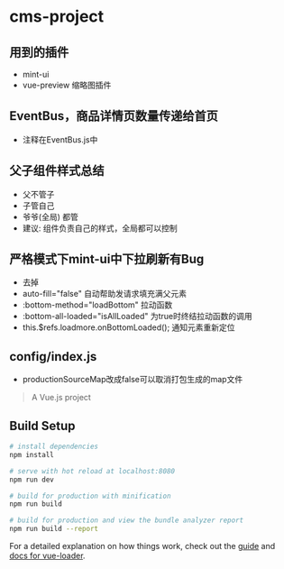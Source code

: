 # cms-project
## 用到的插件
- mint-ui
- vue-preview 缩略图插件
## EventBus，商品详情页数量传递给首页
- 注释在EventBus.js中
## 父子组件样式总结
- 父不管子
- 子管自己
- 爷爷(全局) 都管
- 建议: 组件负责自己的样式，全局都可以控制
## 严格模式下mint-ui中下拉刷新有Bug
- <!DOCTYPE html>  去掉
- auto-fill="false" 自动帮助发请求填充满父元素
- :bottom-method="loadBottom" 拉动函数
- :bottom-all-loaded="isAllLoaded" 为true时终结拉动函数的调用
- this.$refs.loadmore.onBottomLoaded(); 通知元素重新定位
## config/index.js
- productionSourceMap改成false可以取消打包生成的map文件
> A Vue.js project

## Build Setup

``` bash
# install dependencies
npm install

# serve with hot reload at localhost:8080
npm run dev

# build for production with minification
npm run build

# build for production and view the bundle analyzer report
npm run build --report
```

For a detailed explanation on how things work, check out the [guide](http://vuejs-templates.github.io/webpack/) and [docs for vue-loader](http://vuejs.github.io/vue-loader).
